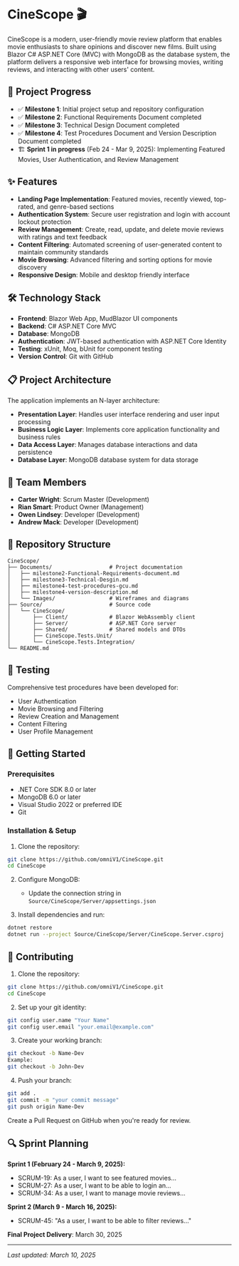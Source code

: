 # CineScope 🎬

CineScope is a modern, user-friendly movie review platform that enables movie enthusiasts to share opinions and discover new films. Built using Blazor C# ASP.NET Core (MVC) with MongoDB as the database system, the platform delivers a responsive web interface for browsing movies, writing reviews, and interacting with other users' content.

## 🚀 Project Progress

- ✅ **Milestone 1**: Initial project setup and repository configuration
- ✅ **Milestone 2**: Functional Requirements Document completed
- ✅ **Milestone 3**: Technical Design Document completed
- ✅ **Milestone 4**: Test Procedures Document and Version Description Document completed
- 🏗️ **Sprint 1 in progress** (Feb 24 - Mar 9, 2025): Implementing Featured Movies, User Authentication, and Review Management

## ✨ Features

- **Landing Page Implementation**: Featured movies, recently viewed, top-rated, and genre-based sections
- **Authentication System**: Secure user registration and login with account lockout protection
- **Review Management**: Create, read, update, and delete movie reviews with ratings and text feedback
- **Content Filtering**: Automated screening of user-generated content to maintain community standards
- **Movie Browsing**: Advanced filtering and sorting options for movie discovery
- **Responsive Design**: Mobile and desktop friendly interface

## 🛠️ Technology Stack

- **Frontend**: Blazor Web App, MudBlazor UI components
- **Backend**: C# ASP.NET Core MVC
- **Database**: MongoDB
- **Authentication**: JWT-based authentication with ASP.NET Core Identity
- **Testing**: xUnit, Moq, bUnit for component testing
- **Version Control**: Git with GitHub

## 📋 Project Architecture

The application implements an N-layer architecture:
- **Presentation Layer**: Handles user interface rendering and user input processing
- **Business Logic Layer**: Implements core application functionality and business rules
- **Data Access Layer**: Manages database interactions and data persistence
- **Database Layer**: MongoDB database system for data storage

## 👥 Team Members

- **Carter Wright**: Scrum Master (Development)
- **Rian Smart**: Product Owner (Management)
- **Owen Lindsey**: Developer (Development)
- **Andrew Mack**: Developer (Development)

## 📂 Repository Structure

```
CineScope/
├── Documents/                  # Project documentation
│   ├── milestone2-Functional-Requirements-document.md
│   ├── milestone3-Technical-Desgin.md
│   ├── milestone4-test-procedures-gcu.md
│   ├── milestone4-version-description.md
│   └── Images/                 # Wireframes and diagrams
├── Source/                     # Source code
│   └── CineScope/
│       ├── Client/             # Blazor WebAssembly client
│       ├── Server/             # ASP.NET Core server
│       ├── Shared/             # Shared models and DTOs
│       ├── CineScope.Tests.Unit/
│       └── CineScope.Tests.Integration/
└── README.md
```

## 🧪 Testing

Comprehensive test procedures have been developed for:
- User Authentication
- Movie Browsing and Filtering
- Review Creation and Management
- Content Filtering
- User Profile Management

## 🚀 Getting Started

### Prerequisites
- .NET Core SDK 8.0 or later
- MongoDB 6.0 or later
- Visual Studio 2022 or preferred IDE
- Git

### Installation & Setup
1. Clone the repository:
```bash
git clone https://github.com/omniV1/CineScope.git
cd CineScope
```

2. Configure MongoDB:
   - Update the connection string in `Source/CineScope/Server/appsettings.json`

3. Install dependencies and run:
```bash
dotnet restore
dotnet run --project Source/CineScope/Server/CineScope.Server.csproj
```

## 🤝 Contributing

1. Clone the repository:
```bash
git clone https://github.com/omniV1/CineScope.git
cd CineScope
```

2. Set up your git identity:
```bash
git config user.name "Your Name"
git config user.email "your.email@example.com"
```

3. Create your working branch:
```bash
git checkout -b Name-Dev
Example:
git checkout -b John-Dev
```

4. Push your branch:
```bash
git add .
git commit -m "your commit message"
git push origin Name-Dev
```

Create a Pull Request on GitHub when you're ready for review.

## 🔍 Sprint Planning

**Sprint 1 (February 24 - March 9, 2025):**
- SCRUM-19: As a user, I want to see featured movies...
- SCRUM-27: As a user, I want to be able to login an...
- SCRUM-34: As a user, I want to manage movie reviews...

**Sprint 2 (March 9 - March 16, 2025):**
- SCRUM-45: "As a user, I want to be able to filter reviews..."

**Final Project Delivery**: March 30, 2025

---

*Last updated: March 10, 2025*
